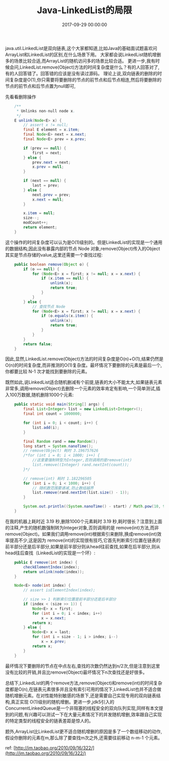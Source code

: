 ﻿---
title: Java-LinkedList的局限
date: 2017-09-29 00:00:00
categories: Java
tags:
    - Java
    - linklist
---

java.util.LinkedList是双向链表,这个大家都知道,比如Java的基础面试题喜欢问ArrayList和LinkedList的区别,在什么场景下用。
大家都会说LinkedList随机增删多的场景比较合适,而ArrayList的随机访问多的场景比较合适。
更进一步,我有时候会问,LinkedList.remove(Object)方法的时间复杂度是什么？有的人回答对了,有的人回答错了。回答错的应该是没有读过源码。
理论上说,双向链表的删除的时间复杂度是O(1),你只需要将要删除的节点的前节点和后节点相连,然后将要删除的节点的前节点和后节点置为null即可,

<!-- more -->

先看看删除操作
```java
    /**
     * Unlinks non-null node x.
     */
    E unlink(Node<E> x) {
        // assert x != null;
        final E element = x.item;
        final Node<E> next = x.next;
        final Node<E> prev = x.prev;

        if (prev == null) {
            first = next;
        } else {
            prev.next = next;
            x.prev = null;
        }

        if (next == null) {
            last = prev;
        } else {
            next.prev = prev;
            x.next = null;
        }

        x.item = null;
        size--;
        modCount++;
        return element;
    }
```
这个操作的时间复杂度可以认为是O(1)级别的。但是LinkedList的实现是一个通用的数据结构,因此没有暴露内部的节点 Node 对象,remove(Object)传入的Object其实是节点存储的value,这里还需要一个查找过程:
```java
    public boolean remove(Object o) {
        if (o == null) {
            for (Node<E> x = first; x != null; x = x.next) {
                if (x.item == null) {
                    unlink(x);
                    return true;
                }
            }
        } else {
            // 查找节点 Node
            for (Node<E> x = first; x != null; x = x.next) {
                if (o.equals(x.item)) {
                    unlink(x);
                    return true;
                }
            }
        }
        return false;
    }
```
因此,显然,LinkedList.remove(Object)方法的时间复杂度是O(n)+O(1),结果仍然是O(n)的时间复杂度,而非推测的O(1)复杂度。最坏情况下要删除的元素是最后一个,你都要比较 N-1 次才能找到要删除的元素。

既然如此,说LinkedList适合随机删减有个前提,链表的大小不能太大,如果链表元素非常多,调用remove(Object)去删除一个元素的效率肯定有影响,一个简单测试,插入100万数据,随机删除1000个元素:
```java
    public static void main(String[] args) {
		final List<Integer> list = new LinkedList<Integer>();
		final int count = 1000000;

		for (int i = 0; i < count; i++) {
			list.add(i);
		}

		final Random rand = new Random();
		long start = System.nanoTime();
		// remove(Object) 耗时 3.196757626
		/*for (int i = 0; i < 1000; i++) {
			//这里要强制转型为Integer,否则调用的是remove(int)
			list.remove((Integer) rand.nextInt(count));
		}*/

		// remove(int) 耗时 1.182296505
		for (int i = 0; i < 1000; i++) {
            // 随机数范围要递减,防止数组越界
			list.remove(rand.nextInt(list.size() - 1));
		}

		System.out.println((System.nanoTime() - start) / Math.pow(10, 9));
	}
```
在我的机器上耗时近 3.19 秒,删除1000个元素耗时 3.19 秒,耗时很长？注意到上面的注释,产生的随机数强制转为Integer对象,否则调用的是 remove(int)方法,而非remove(Object)。如果我们调用remove(int)根据索引来删除,换成remove(int)效率提高不少,这是因为 remove(int)的实现很有技巧,它首先判断索引位置在链表的前半部分还是后半部分,如果是前半部分则从head往前查找,如果在后半部分,则从 head往后查找（LinkedList的实现是一个环）:
```java
    public E remove(int index) {
        checkElementIndex(index);
        return unlink(node(index));
    }

    Node<E> node(int index) {
        // assert isElementIndex(index);

        // size >> 1 判断索引位置是前半部分还是后半部分
        if (index < (size >> 1)) {
            Node<E> x = first;
            for (int i = 0; i < index; i++)
                x = x.next;
            return x;
        } else {
            Node<E> x = last;
            for (int i = size - 1; i > index; i--)
                x = x.prev;
            return x;
        }
    }
```
最坏情况下要删除的节点在中点左右,查找的次数仍然达到n/2次,但是注意到这里没有比较的开销,并且比remove(Object)最坏情况下n次查找还是好很多。

总结下,LinkedList的两个remove方法,remove(Object)和remove(int)的时间复杂度都是O(n),在链表元素很多并且没有索引可用的情况下,LinkedList也并不适合做随机增删元素。在对性能特别敏感的场景下,还是需要自己实现专用的双向链表结构,真正实现 O(1)级别的随机增删。更进一步,jdk5引入的ConcurrentLinkedQueue是一个非阻塞的线程安全的双向队列实现,同样有本文提到的问题,有兴趣可以测试一下在大量元素情况下的并发随机增删,效率跟自己实现的特定类型的线程安全的链表差距是惊人的。

题外,ArrayList比LinkedList更不适合随机增删的原因是多了一个数组移动的动作,假设你删除的元素在m,那么除了要查找m次之外,还需要往前移动 n-m-1 个元素。

ref:
[http://jm.taobao.org/2010/09/16/322/](http://jm.taobao.org/2010/09/16/322/)
